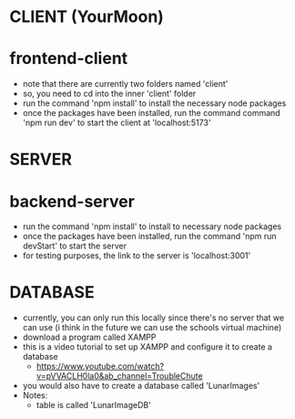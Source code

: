 CLIENT (YourMoon)
=================================================
# frontend-client
 - note that there are currently two folders named 'client'
 - so, you need to cd into the inner 'client' folder
 - run the command 'npm install' to install the necessary node packages
 - once the packages have been installed, run the command command 'npm run dev' to start the client at 'localhost:5173'

SERVER
=================================================
# backend-server
 - run the command 'npm install' to install to necessary node packages
 - once the packages have been installed, run the command 'npm run devStart' to start the server
 - for testing purposes, the link to the server is 'localhost:3001'

DATABASE
=================================================
 - currently, you can only run this locally since there's no server that we can use (i think in the future we can use the schools virtual machine)
 - download a program called XAMPP
 - this is a video tutorial to set up XAMPP and configure it to create a database
    - https://www.youtube.com/watch?v=pVVACLH0la0&ab_channel=TroubleChute
 - you would also have to create a database called 'LunarImages'
 - Notes:
    - table is called 'LunarImageDB'
